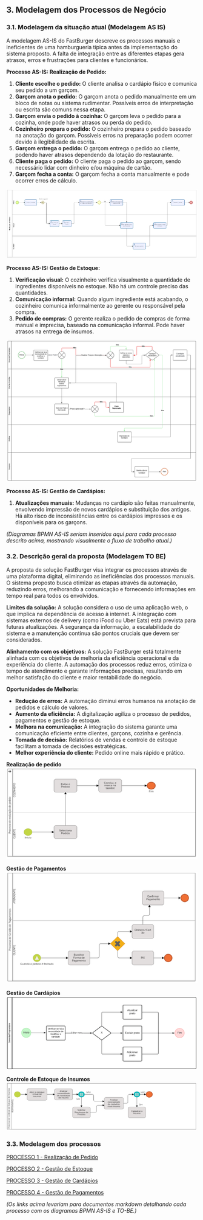## 3. Modelagem dos Processos de Negócio


### 3.1. Modelagem da situação atual (Modelagem AS IS)

A modelagem AS-IS do FastBurger descreve os processos manuais e ineficientes de uma hamburgueria típica antes da implementação do sistema proposto.  A falta de integração entre as diferentes etapas gera atrasos, erros e frustrações para clientes e funcionários.

**Processo AS-IS: Realização de Pedido:**

1. **Cliente escolhe o pedido:** O cliente analisa o cardápio físico e comunica seu pedido a um garçom.
2. **Garçom anota o pedido:** O garçom anota o pedido manualmente em um bloco de notas ou sistema rudimentar.  Possíveis erros de interpretação ou escrita são comuns nessa etapa.
3. **Garçom envia o pedido à cozinha:** O garçom leva o pedido para a cozinha, onde pode haver atrasos ou perda do pedido.
4. **Cozinheiro prepara o pedido:** O cozinheiro prepara o pedido baseado na anotação do garçom.  Possíveis erros na preparação podem ocorrer devido à ilegibilidade da escrita.
5. **Garçom entrega o pedido:** O garçom entrega o pedido ao cliente, podendo haver atrasos dependendo da lotação do restaurante.
6. **Cliente paga o pedido:** O cliente paga o pedido ao garçom, sendo necessário lidar com dinheiro e/ou máquina de cartão.
7. **Garçom fecha a conta:** O garçom fecha a conta manualmente e pode ocorrer erros de cálculo.

![alt text](./images/images-modelagem/image.png)

**Processo AS-IS: Gestão de Estoque:**

1. **Verificação visual:** O cozinheiro verifica visualmente a quantidade de ingredientes disponíveis no estoque.  Não há um controle preciso das quantidades.
2. **Comunicação informal:** Quando algum ingrediente está acabando, o cozinheiro comunica informalmente ao gerente ou responsável pela compra.
3. **Pedido de compras:** O gerente realiza o pedido de compras de forma manual e imprecisa, baseado na comunicação informal.  Pode haver atrasos na entrega de insumos.

![alt text](./images/images-modelagem/image-1.png)

**Processo AS-IS: Gestão de Cardápios:**

1. **Atualizações manuais:**  Mudanças no cardápio são feitas manualmente, envolvendo impressão de novos cardápios e substituição dos antigos.  Há alto risco de inconsistências entre os cardápios impressos e os disponíveis para os garçons.


*(Diagramas BPMN AS-IS seriam inseridos aqui para cada processo descrito acima, mostrando visualmente o fluxo de trabalho atual.)*


### 3.2. Descrição geral da proposta (Modelagem TO BE)

A proposta de solução FastBurger visa integrar os processos através de uma plataforma digital, eliminando as ineficiências dos processos manuais. O sistema proposto busca otimizar as etapas através da automação, reduzindo erros, melhorando a comunicação e fornecendo informações em tempo real para todos os envolvidos.

**Limites da solução:** A solução considera o uso de uma aplicação web, o que implica na dependência de acesso à internet.  A integração com sistemas externos de delivery (como iFood ou Uber Eats)  está prevista para futuras atualizações. A segurança da informação,  a escalabilidade do sistema e a  manutenção contínua são pontos cruciais que devem ser considerados.

**Alinhamento com os objetivos:** A solução FastBurger está totalmente alinhada com os objetivos de melhoria da eficiência operacional e da experiência do cliente. A automação dos processos reduz erros, otimiza o tempo de atendimento e garante informações precisas, resultando em melhor satisfação do cliente e maior rentabilidade do negócio.

**Oportunidades de Melhoria:**

* **Redução de erros:** A automação diminui erros humanos na anotação de pedidos e cálculo de valores.
* **Aumento da eficiência:** A digitalização agiliza o processo de pedidos, pagamentos e gestão de estoque.
* **Melhora na comunicação:** A integração do sistema garante uma comunicação eficiente entre clientes, garçons, cozinha e gerência.
* **Tomada de decisão:** Relatórios de vendas e controle de estoque facilitam a tomada de decisões estratégicas.
* **Melhor experiência do cliente:** Pedido online mais rápido e prático.


**Realização de pedido**
![alt text](./images/images-modelagem/image-2.png)

**Gestão de Pagamentos**
![alt text](./images/images-modelagem/image-3.png)

**Gestão de Cardápios**
![alt text](./images/images-modelagem/image-4.png)

**Controle de Estoque de Insumos**
![alt text](./images/images-modelagem/image-5.png)

### 3.3. Modelagem dos processos

[PROCESSO 1 - Realização de Pedido](./processos/processo-1-realizacao-pedido.md "Detalhamento do Processo de Realização de Pedido.")

[PROCESSO 2 - Gestão de Estoque](./processos/processo-2-gestao-estoque.md "Detalhamento do Processo de Gestão de Estoque.")

[PROCESSO 3 - Gestão de Cardápios](./processos/processo-3-gestao-cardapios.md "Detalhamento do Processo de Gestão de Cardápios.")

[PROCESSO 4 - Gestão de Pagamentos](./processos/processo-4-gestao-pagamentos.md "Detalhamento do Processo de Gestão de Pagamentos.")

*(Os links acima levariam para documentos markdown detalhando cada processo com os diagramas BPMN AS-IS e TO-BE.)*
